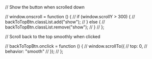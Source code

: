// Show the button when scrolled down

// window.onscroll = function () {
//     if (window.scrollY > 300) {
//         backToTopBtn.classList.add("show");
//     } else {
//         backToTopBtn.classList.remove("show");
//     }
// };

// Scroll back to the top smoothly when clicked

// backToTopBtn.onclick = function () {
//     window.scrollTo({
//         top: 0,
//         behavior: "smooth"
//     });
// };
